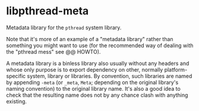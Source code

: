 # libpthread-meta

Metadata library for the `pthread` system library.

Note that it's more of an example of a "metadata library" rather than
something you might want to use (for the recommended way of dealing with the
"pthread mess" see @@ HOWTO).

A metadata library is a binless library also usually without any headers and
whose only purpose is to export dependency on other, normally
platform-specific system, library or libraries. By convention, such libraries
are named by appending `-meta` (or `_meta`, `Meta`; depending on the original
library's naming convention) to the original library name. It's also a good
idea to check that the resulting name does not by any chance clash with
anything existing.
